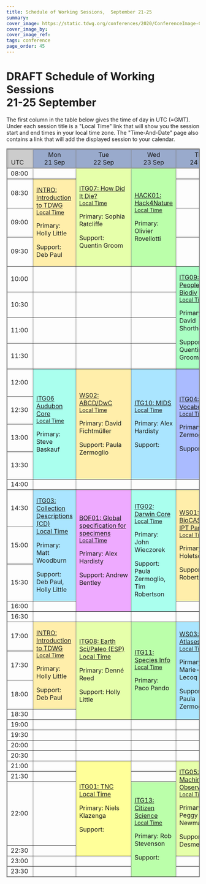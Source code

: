 ```yaml
---
title: Schedule of Working Sessions,  September 21-25
summary: 
cover_image: https://static.tdwg.org/conferences/2020/ConferenceImage-CR.jpg
cover_image_by: 
cover_image_ref: 
tags: conference
page_order: 45
---
```


# DRAFT Schedule of Working Sessions<br />21-25 September

The first column in the table below gives the time of day in UTC (=GMT). Under each session title is a "Local Time" link that will show you the session start and end times in your local time zone.  The "Time-And-Date" page also contains a link that will add the displayed session to your calendar.

<table border="1">
<thead>
<tr style="border-style: double;">
<td style="background-color: #cccccc; vertical-align: bottom;">UTC</td>
<td style="background-color: #99aacc; text-align: center;">Mon <br /> 21 Sep</td>
<td style="background-color: #99aacc; text-align: center;">Tue <br /> 22 Sep</td>
<td style="background-color: #99aacc; text-align: center;">Wed <br /> 23 Sep</td>
<td style="background-color: #99aacc; text-align: center;">Thu <br /> 24 Sep</td>
<td style="background-color: #99aacc; text-align: center;">Fri <br /> 25 Sep</td>
</tr>
</thead>
<tbody>
<tr>
<td>08:00</td>
<td> </td>
<td style="background-color: #e6ffaa;" rowspan="4">
<p><a href="../working-sessions/#itg07:%20how%20did%20it%20die?">ITG07: How Did It Die?</a>
	<br /><span style="font-size:14px"><a href="https://www.timeanddate.com/worldclock/fixedtime.html?msg=TDWG+2020+-+ITG07%3a%20How+did+it+die?&iso=20200922T0800&p1=1440&ah=2&am=" target="_blank">Local Time</a></span></p>
<p>Primary: Sophia Ratcliffe</p>
<p>Support: Quentin Groom</p>
</td>
<td style="background-color: #bbffaa;" rowspan="4">
<p><a href="../working-sessions/#hack01:%20hack4nature">HACK01: Hack4Nature</a>
	<br /><span style="font-size:14px"><a href="https://www.timeanddate.com/worldclock/fixedtime.html?msg=TDWG+2020+-+HACK01%3a%20Hack4Nature&iso=20200923T0800&p1=1440&ah=2&am=" target="_blank">Local Time</a></span>
</p>
<p>Primary: Olivier Rovellotti</p>
</td>
<td> </td>
<td> </td>
</tr>
<tr>
<td>08:30</td>
<td style="background-color: #ffeeaa;" rowspan="3">
<p><a href="../working-sessions/#intro:%20introduction%20to%20tdwg">INTRO: Introduction to TDWG</a>
	<br /><span style="font-size:14px"><a href="https://www.timeanddate.com/worldclock/fixedtime.html?msg=TDWG+2020+-+INTRO%3a%20Introduction+to+TDWG&iso=20200921T0830&p1=1440&ah=2&am=" target="_blank">Local Time</a></span></p>
<p>Primary: Holly Little</p>
<p>Support: Deb Paul</p>
</td>
<td> </td>
<td> </td>
</tr>
<tr>
<td>09:00</td>
<td> </td>
<td> </td>
</tr>
<tr>
<td>09:30</td>
<td> </td>
<td> </td>
</tr>
<tr>
<td>10:00</td>
<td> </td>
<td> </td>
<td> </td>
<td style="background-color: #aaffc3;" rowspan="4">
<p><a href="../working-sessions/#itg09:%20people%20in%20biodiversity%20data%20task%20group">ITG09:  People in Biodiv</a>
	<br /><span style="font-size:14px"><a href="https://www.timeanddate.com/worldclock/fixedtime.html?msg=TDWG+2020+-+ITG09%3a%20People+in+Biodiversity+Data+Task+Group&iso=20200924T1000&p1=1440&ah=2&am=" target="_blank">Local Time</a></span></p>
<p>Primary: David Shorthouse</p>
<p>Support: Quentin Groom   </p>
</td>
<td> </td>
</tr>
<tr>
<td>10:30</td>
<td> </td>
<td> </td>
<td> </td>
<td> </td>
</tr>
<tr>
<td>11:00</td>
<td> </td>
<td> </td>
<td> </td>
<td> </td>
</tr>
<tr>
<td>11:30</td>
<td> </td>
<td> </td>
<td> </td>
<td> </td>
</tr>
<tr>
<td>12:00</td>
<td style="background-color: #aaffee;" rowspan="4">
<p><a href="../working-sessions/#itg06:%20audubon%20core%20maintenance%20group%20annual%20meeting">ITG06 Audubon Core</a>
	<br /><span style="font-size:14px"><a href="https://www.timeanddate.com/worldclock/fixedtime.html?msg=TDWG+2020+-+ITG06%3a%20Audubon+Core+Maintenance+Group+Annual+Meeting&iso=20200921T1200&p1=1440&ah=2&am=" target="_blank">Local Time</a></span></p>
<p>Primary: Steve Baskauf</p>
</td>
<td style="background-color: #ffeeaa;" rowspan="4">
<p><a href="../working-sessions/#ws02:%20abcd/dwc%20alignment%20working%20group">WS02: ABCD/DwC</a>
	<br /><span style="font-size:14px"><a href="https://www.timeanddate.com/worldclock/fixedtime.html?msg=TDWG+2020+-+WS02%3a%20ABCD/DwC+Alignment+Working+Group&iso=20200922T1200&p1=1440&ah=2&am=" target="_blank">Local Time</a></span></p>
<p>Primary: David Fichtmüller</p>
<p>Support: Paula Zermoglio</p>
</td>
<td style="background-color: #aae5ff;" rowspan="4">
<p><a href="../working-sessions/#itg10:%20task%20group%20on%20minimum%20information%20about%20a%20digital%20specimen%20(mids)">ITG10: MIDS</a>
	<br /><span style="font-size:14px"><a href="https://www.timeanddate.com/worldclock/fixedtime.html?msg=TDWG+2020+-+ITG10%3a%20TDWG+Task+Group+on+Minimum+Information+about+a+Digital+Specimen+(MIDS)&iso=20200923T1200&p1=1440&ah=2&am=" target="_blank">Local Time</a></span></p>
<p>Primary: Alex Hardisty</p>
<p>Support: </p>
</td>
<td style="background-color: #aabbff;" rowspan="4">
<p><a href="../working-sessions/#itg04:%20best%20practices%20for%20the%20development%20of%20vocabularies%20of%20values%20(“vocabularies”)">ITG04: Vocabularies</a>
	<br /><span style="font-size:14px"><a href="https://www.timeanddate.com/worldclock/fixedtime.html?msg=TDWG+2020+-+ITG04%3a%20Best+practices+for+development+of+vocabularies+of+values&iso=20200924T1200&p1=1440&ah=2&am=" target="_blank">Local Time</a></span></p>
<p>Primary: Paula Zermoglio</p>
<p>Support: </p>
</td>
<td style="background-color: #e6ffaa;" rowspan="4">
<p><a href="../working-sessions/#itg12:%20annotations%20interest%20group">ITG12: Annotations</a>
	<br /><span style="font-size:14px"><a href="https://www.timeanddate.com/worldclock/fixedtime.html?msg=TDWG+2020+-+ITG12%3a%20Annotations+Interest+Group&iso=20200925T1200&p1=1440&ah=2&am=" target="_blank">Local Time</a></span></p>
<p>Primary: Paul J. Morris</p>
<p>Support: James Macklin, Tim Robertson </p>
</td>
</tr>
<tr>
<td>12:30</td>
</tr>
<tr>
<td>13:00</td>
</tr>
<tr>
<td>13:30</td>
</tr>
<tr>
<td>14:00</td>
<td> </td>
<td> </td>
<td> </td>
<td> </td>
<td> </td>
</tr>
<tr>
<td>14:30</td>
<td style="background-color: #aae5ff;" rowspan="3">
<p><a href="../working-sessions/#itg03:%20collections%20descriptions%20task%20group">ITG03: Collection Descriptions (CD)
	<br /><span style="font-size:14px"><a href="https://www.timeanddate.com/worldclock/fixedtime.html?msg=TDWG+2020+-+ITG03%3a%20Collection+Descriptions+Task+Group&iso=20200921T1430&p1=1440&ah=1&am=30" target="_blank">Local Time</a></span>
</p>
<p>Primary: Matt Woodburn</p>
<p>Support: Deb Paul, Holly Little</p>
</td>
<td style="background-color: #eeaaff;" rowspan="4">
<p><a href="../working-sessions/#bof01:%20converging%20digital%20specimens%20and%20extended%20specimens%20-%20towards%20a%20global%20specification">BOF01: Global specification for specimens</a>
	<br /><span style="font-size:14px"><a href="https://www.timeanddate.com/worldclock/fixedtime.html?msg=TDWG+2020+-+BOF01%3a%20Converging+Digital+Specimens+and+Extended+specimens:+Towards+a+global+specification&iso=20200922T1430&p1=1440&ah=2&am=" target="_blank">Local Time</a></span></p>
<p>Primary: Alex Hardisty</p>
<p>Support: Andrew Bentley</p>
</td>
<td style="background-color: #aaffee;" rowspan="4">
<p><a href="../working-sessions/#itg02:%20darwin%20core%20maintenance%20group">ITG02: Darwin Core</a>
	<br /><span style="font-size:14px"><a href="https://www.timeanddate.com/worldclock/fixedtime.html?msg=TDWG+2020+-+ITG02%3a%20Darwin+Core+Maintenance+Group&iso=20200923T1430&p1=1440&ah=2&am=" target="_blank">Local Time</a></span></p>
<p>Primary: John Wieczorek</p>
<p>Support: Paula Zermoglio, Tim Robertson</p>
</td>
<td style="background-color: #ffeeaa;" rowspan="3">
<p><a href="../working-sessions/#ws01:%20capturing%20ideas%20for%20the%20future%20of%20biocase%20provider%20software%20and%20the%20gbif%20integrated%20publishing%20toolkit%20(ipt)">WS01: BioCASe &amp; IPT Part 1</a>
	<br /><span style="font-size:14px"><a href="https://www.timeanddate.com/worldclock/fixedtime.html?msg=TDWG+2020+-+WS01%3a%20Capturing+ideas+for+the+future+of+BioCASe+Provider+Software+and+the+GBIF+Integrated+Publishing+Toolkit&iso=20200924T1430&p1=1440&ah=1&am=30" target="_blank">Local Time</a></span></p>
<p>Primary: Jörg Holetschek</p>
<p>Support: Tim Robertson</p>
</td>
<td style="background-color: #ffeeaa;" rowspan="3">
<p><a href="../working-sessions/#ws01:%20capturing%20ideas%20for%20the%20future%20of%20biocase%20provider%20software%20and%20the%20gbif%20integrated%20publishing%20toolkit%20(ipt)">WS01: BioCASe &amp; IPT Part 2</a>
	<br /><span style="font-size:14px"><a href="https://www.timeanddate.com/worldclock/fixedtime.html?msg=TDWG+2020+-+WS01%3a%20Capturing+ideas+for+the+future+of+BioCASe+Provider+Software+and+the+GBIF+Integrated+Publishing+Toolkit&iso=20200925T1430&p1=1440&ah=1&am=30" target="_blank">Local Time</a></span></p>
<p>Primary: Jörg Holetschek</p>
<p>Support: Tim Robertson</p>
</td>
</tr>
<tr>
<td>15:00</td>
</tr>
<tr>
<td>15:30</td>
</tr>
<tr>
<td>16:00</td>
<td> </td>
<td> </td>
<td> </td>
</tr>
<tr>
<td>16:30</td>
<td> </td>
<td> </td>
<td> </td>
<td> </td>
<td> </td>
</tr>
<tr>
<td>17:00</td>
<td style="background-color: #ffeeaa;" rowspan="3">
<p><a href="../working-sessions/#intro:%20introduction%20to%20tdwg">INTRO: Introduction to TDWG</a>
	<br /><span style="font-size:14px"><a href="https://www.timeanddate.com/worldclock/fixedtime.html?msg=TDWG+2020+-+INTRO%3a%20Introduction+to+TDWG&iso=20200921T1700&p1=1440&ah=2&am=" target="_blank">Local Time</a></span></p>
<p>Primary: Holly Little</p>
<p>Support: Deb Paul</p>
</td>
<td style="background-color: #e6ffaa;" rowspan="4">
<p><a href="../working-sessions/#itg08:%20earth%20science%20and%20paleobiology%20interest%20group">ITG08: Earth Sci/Paleo (ESP)
	<br /><span style="font-size:14px"><a href="https://www.timeanddate.com/worldclock/fixedtime.html?msg=TDWG+2020+-+ITG08%3a%20Earth+Science+and+Paleobiology+Interest+Group&iso=20200922T1700&p1=1440&ah=2&am=" target="_blank">Local Time</a></span></p>
<p>Primary: Denné Reed</p>
<p>Support: Holly Little    </p>
</td>
<td style="background-color: #bbffaa;" rowspan="4">
<p><a href="../working-sessions/#itg11:%20species%20information%20interest%20group">ITG11: Species Info</a>
	<br /><span style="font-size:14px"><a href="https://www.timeanddate.com/worldclock/fixedtime.html?msg=TDWG+2020+-+ITG11%3a%20Species+Information+IG&iso=20200923T1700&p1=1440&ah=2&am=" target="_blank">Local Time</a></span></p>
<p>Primary: Paco Pando</p>
</td>
<td style="background-color: #aae5ff;" rowspan="4">
<p><a href="../working-sessions/#ws03:%20living%20atlases%20workshop%20for%20end%20users">WS03:Living Atlases</a>
	<br /><span style="font-size:14px"><a href="https://www.timeanddate.com/worldclock/fixedtime.html?msg=TDWG+2020+-+WS03%3a%20Living+Atlases+workshhop+for+end+users&iso=20200924T1700&p1=1440&ah=2&am=" target="_blank">Local Time</a></span></p>
<p>Pirmary: Marie-Elise Lecoq</p>
<p>Support: Paula Zermoglio </p>
</td>
<td style="background-color: #aabbff;" rowspan="4">
<p><a href="../working-sessions/#itg14:%20genomic%20biodiversity%20interest%20group">ITG14: Genomic Biodiversity</a>
	<br /><span style="font-size:14px"><a href="https://www.timeanddate.com/worldclock/fixedtime.html?msg=TDWG+2020+-+ITG14%3a%20Genomic+Biodiversity+Interest+Group&iso=20200924T1430&p1=1440&ah=2&am=" target="_blank">Local Time</a></span></p>
<p>Primary: Ramona Walls</p>
<p>Support:</p>
</td>
</tr>
<tr>
<td>17:30</td>
</tr>
<tr>
<td>18:00</td>
</tr>
<tr>
<td>18:30</td>
<td> </td>
</tr>
<tr>
<td>19:00</td>
<td> </td>
<td> </td>
<td> </td>
<td> </td>
<td> </td>
</tr>
<tr>
<td>19:30 </td>
<td> </td>
<td> </td>
<td> </td>
<td> </td>
<td> </td>
</tr>
<tr>
<td>20:00</td>
<td> </td>
<td> </td>
<td> </td>
<td> </td>
<td> </td>
</tr>
<tr>
<td>20:30</td>
<td> </td>
<td> </td>
<td> </td>
<td> </td>
<td> </td>
</tr>
<tr>
<td>21:00</td>
<td> </td>
<td style="background-color: #ffff99;" rowspan="4">
<p><a href="../working-sessions/#itg01:%20taxon%20names%20and%20concepts">ITG01: TNC <br />
  <span style="font-size:14px"><a href="https://www.timeanddate.com/worldclock/fixedtime.html?msg=TDWG+2020++%3A++Taxon+Names+and+Concepts+Interest+Group&iso=20200922T2100&p1=1440&ah=2&am=" target="_blank">Local Time</a></span></p>
<p>Primary: Niels Klazenga</p>
<p>Support:</p>
</td>
<td> </td>
<td style="background-color: #e6ffaa;" rowspan="4">
<p><a href="../working-sessions/#itg05:%20machine%20observations%20interest%20group">ITG05: Machine Observations</a>
	<br /><span style="font-size:14px"><a href="https://www.timeanddate.com/worldclock/fixedtime.html?msg=TDWG+2020+-+ITG05%3a%20Machine+Observations+Interest+Group&iso=20200924T2100&p1=1440&ah=2&am=" target="_blank">Local Time</a></span></p>
<p>Primary: Peggy Newman</p>
<p>Support: Peter Desmet</p>
</td>
<td> </td>
</tr>
<tr>
<td>21:30</td>
<td> </td>
<td> </td>
<td> </td>
</tr>
<tr>
<td>22:00</td>
<td> </td>
<td style="background-color: #bbffaa;" rowspan="4">
<p><a href="../working-sessions/#itg13:%20citizen%20science%20interest%20group">ITG13: Citizen Science</a>
	<br /><span style="font-size:14px"><a href="https://www.timeanddate.com/worldclock/fixedtime.html?msg=TDWG+2020+-+ITG13%3a%20Citizen+Science+Interest+Group&iso=20200923T2200&p1=1440&ah=2&am=" target="_blank">Local Time</a></span></p>
<p>Primary: Rob Stevenson</p>
<p>Support: </p>
</td>
<td> </td>
</tr>
<tr>
<td>22:30</td>
<td> </td>
<td> </td>
</tr>
<tr>
<td>23:00</td>
<td> </td>
<td> </td>
<td> </td>
<td> </td>
</tr>
<tr>
<td>23:30</td>
<td> </td>
<td> </td>
<td> </td>
<td> </td>
</tr>
</tbody>
</table>
